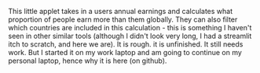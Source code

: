 This little applet takes in a users annual earnings and calculates what proportion of people earn more than them globally. They can also filter which countries are included in this calculation - this is something I haven't seen in other similar tools (although I didn't look very long, I had a streamlit itch to scratch, and here we are). It is rough. it is unfinished. It still needs work. But I started it on my work laptop and am going to continue on my personal laptop, hence why it is here (on github).